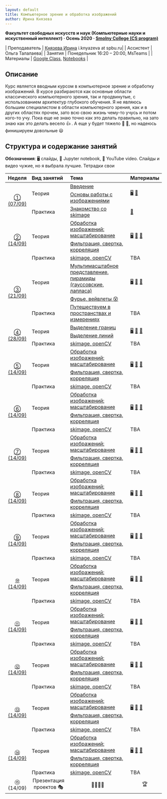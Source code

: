 ```yaml
---
layout: default
title: Компьютерное зрение и обработка изображений
author: Ирина Князева
---
```



**Факультет свободных искусств и наук (Компьютерные науки и искуственный интеллект) · Осень 2020 · [Smolny College (CS program)](https://artesliberales.spbu.ru/en/education/bakalavariat/computer-science-and-artificial-intelligence)**

| Преподаватель | [Князева Ирина](https://artesliberales.spbu.ru/ru/faculty/personalii/knyazeva ) i.knyazeva at spbu.ru|
| Ассистент | Ольга Талалаева| 
| Занятия   | Понедельник 16:20 – 20:00,  MsTeams |
| Материалы   | [Google Class](https://classroom.google.com/c/MTUyOTU1MDM5Mjcz), [Notebooks](https://github.com/iknyazeva/CV2020/tree/master/assignments) |


## Описание

Курс является вводным курсом в компьютерное зрение и обработку изображений. В курсе разбираются как основные области классического компьютерного зрения, так и продвинутые, с использованием архитектур глубокого обучения. Я не являюсь большим специалистом в области компьютерного зрения, как и в других областях прочем, зато всю свою жизнь чему-то учусь и потом кого-то учу. Пока еще не знаю точно как это делать правильно, на зато знаю как это делать весело 👍 . А еще у будет тяжело 🤔 🤯, но надеюсь финишируем довольные 😃 


## Структура и содержание занятий

**Обозначения**: 🖥 слайды, 📓 Jupyter notebook, 🎥 YouTube video. Слайды и видео чужие, но я выбрала лучшие. Тетрадки свои


<table>
<!-- =============================== HEADER ================================ -->
  <thead>
    <tr>
      <th>Неделя </th>
      <th align="left">Вид занятий</th>
      <th align="left">Тема</th>
      <th align="left">Материалы</th>
    </tr>
  </thead>
  <tbody>
<!-- =============================== WEEK 1 ================================ -->
    <tr>
      <td rowspan="3" align="center"><a href="week01/01">① (07/09)</a></td>
      <td rowspan="2">Теория</td>
      <td><a href="week01/01-1">Введение</a></td>
      <td rowspan="2">
        <a href="https://www.vision.rwth-aachen.de/media/course/SS/2019/computer-vision/cv19-part01-intro.pdf">🖥️</a>
        <a href="https://youtu.be/8jXIAWg_yHU">🎥</a>
      </td>
    </tr>
    <tr><td><a href="week01/01-2">  Основы работы с изображениями</a></td></tr>
    <tr>
      <td rowspan="1">Практика</td>
      <td><a href="en/week01/01-3">Знакомство со skimage</a></td>
      <td>
        <a href="https://colab.research.google.com/drive/1NvvoV3s7pKfNFGFqIYiejokziGfUXNME?usp=sharing">📓</a>
      </td>
    </tr>
<!-- =============================== WEEK 2 ================================ -->
    <tr>
      <td rowspan="3" align="center"><a href="week02/02">② (14/09)</a></td>
      <td rowspan="2">Теория</td>
      <td><a href="week01/01-1">Обработка изображений: масштабирование</a></td>
      <td rowspan="2">
        <a href="https://www.vision.rwth-aachen.de/media/course/SS/2019/computer-vision/cv19-part02-image-processing.pdf">🖥️</a> <a href="https://youtu.be/hpqrDUuk7HY">🎥</a>
        <a href="https://youtu.be/5xdbJ7z4Nrc">🎥</a>
      </td>
    </tr>
    <tr><td><a href="week01/01-2">  Фильтрация, свертка, корреляция</a></td></tr>
    <tr>
      <td rowspan="1">Практика</td>
      <td><a href="en/week01/01-3">skimage, openCV</a></td>
      <td>
TBA
      </td>
    </tr>
    <!-- =============================== WEEK3 ================================ -->
    <tr>
      <td rowspan="3" align="center"><a href="week02/02">③ (21/09)</a></td>
      <td rowspan="2">Теория</td>
      <td><a href="week01/01-1">Мультимасштабное представление, пирамиды (гауссовские, лапласа) </a></td>
      <td rowspan="2">
        <a href="https://www.vision.rwth-aachen.de/media/course/SS/2019/computer-vision/cv19-part02-image-processing.pdf">🖥️</a> <a href="https://youtu.be/hpqrDUuk7HY">🎥</a>
        <a href="https://youtu.be/5xdbJ7z4Nrc">🎥</a>
      </td>
    </tr>
    <tr><td><a href="week01/01-2">  Фурье, вейвлеты 😵</a></td></tr>
    <tr>
      <td rowspan="1">Практика</td>
      <td><a href="en/week01/01-3">Путешествуем в пространствах и измерениях</a></td>
      <td>
TBA
      </td>
    </tr>
    <!-- =============================== WEEK 4 ================================ -->
    <tr>
      <td rowspan="3" align="center"><a href="week02/02">④ (28/09)</a></td>
      <td rowspan="2">Теория</td>
      <td><a href="week01/01-1">Выделение границ</a></td>
      <td rowspan="2">
        <a href="https://www.vision.rwth-aachen.de/media/course/SS/2019/computer-vision/cv19-part02-image-processing.pdf">🖥️</a> <a href="https://youtu.be/hpqrDUuk7HY">🎥</a>
        <a href="https://youtu.be/5xdbJ7z4Nrc">🎥</a>
      </td>
    </tr>
    <tr><td><a href="week01/01-2">  Выделение линий</a></td></tr>
    <tr>
      <td rowspan="1">Практика</td>
      <td><a href="en/week01/01-3">skimage, openCV</a></td>
      <td>
TBA
      </td>
    </tr>
    <!-- =============================== WEEK 5 ================================ -->
    <tr>
      <td rowspan="3" align="center"><a href="week02/02">⑤ (14/09)</a></td>
      <td rowspan="2">Теория</td>
      <td><a href="week01/01-1">Обработка изображений: масштабирование</a></td>
      <td rowspan="2">
        <a href="https://www.vision.rwth-aachen.de/media/course/SS/2019/computer-vision/cv19-part02-image-processing.pdf">🖥️</a> <a href="https://youtu.be/hpqrDUuk7HY">🎥</a>
        <a href="https://youtu.be/5xdbJ7z4Nrc">🎥</a>
      </td>
    </tr>
    <tr><td><a href="week01/01-2">  Фильтрация, свертка, корреляция</a></td></tr>
    <tr>
      <td rowspan="1">Практика</td>
      <td><a href="en/week01/01-3">skimage, openCV</a></td>
      <td>
TBA
      </td>
    </tr>
    <!-- =============================== WEEK 6 ================================ -->
    <tr>
      <td rowspan="3" align="center"><a href="week02/02">⑥ (14/09)</a></td>
      <td rowspan="2">Теория</td>
      <td><a href="week01/01-1">Обработка изображений: масштабирование</a></td>
      <td rowspan="2">
        <a href="https://www.vision.rwth-aachen.de/media/course/SS/2019/computer-vision/cv19-part02-image-processing.pdf">🖥️</a> <a href="https://youtu.be/hpqrDUuk7HY">🎥</a>
        <a href="https://youtu.be/5xdbJ7z4Nrc">🎥</a>
      </td>
    </tr>
    <tr><td><a href="week01/01-2">  Фильтрация, свертка, корреляция</a></td></tr>
    <tr>
      <td rowspan="1">Практика</td>
      <td><a href="en/week01/01-3">skimage, openCV</a></td>
      <td>
TBA
      </td>
    </tr>
    <!-- =============================== WEEK 7 ================================ -->
    <tr>
      <td rowspan="3" align="center"><a href="week02/02">⑦  (14/09)</a></td>
      <td rowspan="2">Теория</td>
      <td><a href="week01/01-1">Обработка изображений: масштабирование</a></td>
      <td rowspan="2">
        <a href="https://www.vision.rwth-aachen.de/media/course/SS/2019/computer-vision/cv19-part02-image-processing.pdf">🖥️</a> <a href="https://youtu.be/hpqrDUuk7HY">🎥</a>
        <a href="https://youtu.be/5xdbJ7z4Nrc">🎥</a>
      </td>
    </tr>
    <tr><td><a href="week01/01-2">  Фильтрация, свертка, корреляция</a></td></tr>
    <tr>
      <td rowspan="1">Практика</td>
      <td><a href="en/week01/01-3">skimage, openCV</a></td>
      <td>
TBA
      </td>
    </tr>
    <!-- =============================== WEEK 8 ================================ -->
    <tr>
      <td rowspan="3" align="center"><a href="week02/02">⑧ (14/09)</a></td>
      <td rowspan="2">Теория</td>
      <td><a href="week01/01-1">Обработка изображений: масштабирование</a></td>
      <td rowspan="2">
        <a href="https://www.vision.rwth-aachen.de/media/course/SS/2019/computer-vision/cv19-part02-image-processing.pdf">🖥️</a> <a href="https://youtu.be/hpqrDUuk7HY">🎥</a>
        <a href="https://youtu.be/5xdbJ7z4Nrc">🎥</a>
      </td>
    </tr>
    <tr><td><a href="week01/01-2">  Фильтрация, свертка, корреляция</a></td></tr>
    <tr>
      <td rowspan="1">Практика</td>
      <td><a href="en/week01/01-3">skimage, openCV</a></td>
      <td>
TBA
      </td>
    </tr>
    <!-- =============================== WEEK 9 ================================ -->
    <tr>
      <td rowspan="3" align="center"><a href="week02/02">⑨ (14/09)</a></td>
      <td rowspan="2">Теория</td>
      <td><a href="week01/01-1">Обработка изображений: масштабирование</a></td>
      <td rowspan="2">
        <a href="https://www.vision.rwth-aachen.de/media/course/SS/2019/computer-vision/cv19-part02-image-processing.pdf">🖥️</a> <a href="https://youtu.be/hpqrDUuk7HY">🎥</a>
        <a href="https://youtu.be/5xdbJ7z4Nrc">🎥</a>
      </td>
    </tr>
    <tr><td><a href="week01/01-2">  Фильтрация, свертка, корреляция</a></td></tr>
    <tr>
      <td rowspan="1">Практика</td>
      <td><a href="en/week01/01-3">skimage, openCV</a></td>
      <td>
TBA
      </td>
    </tr>
    <!-- =============================== WEEK 10 ================================ -->
    <tr>
      <td rowspan="3" align="center"><a href="week02/02">⑩ (14/09)</a></td>
      <td rowspan="2">Теория</td>
      <td><a href="week01/01-1">Обработка изображений: масштабирование</a></td>
      <td rowspan="2">
        <a href="https://www.vision.rwth-aachen.de/media/course/SS/2019/computer-vision/cv19-part02-image-processing.pdf">🖥️</a> <a href="https://youtu.be/hpqrDUuk7HY">🎥</a>
        <a href="https://youtu.be/5xdbJ7z4Nrc">🎥</a>
      </td>
    </tr>
    <tr><td><a href="week01/01-2">  Фильтрация, свертка, корреляция</a></td></tr>
    <tr>
      <td rowspan="1">Практика</td>
      <td><a href="en/week01/01-3">skimage, openCV</a></td>
      <td>
TBA
      </td>
    </tr>
     <!-- =============================== WEEK 10 ================================ -->
    <tr>
      <td rowspan="3" align="center"><a href="week02/02">⑪ (14/09)</a></td>
      <td rowspan="2">Теория</td>
      <td><a href="week01/01-1">Обработка изображений: масштабирование</a></td>
      <td rowspan="2">
        <a href="https://www.vision.rwth-aachen.de/media/course/SS/2019/computer-vision/cv19-part02-image-processing.pdf">🖥️</a> <a href="https://youtu.be/hpqrDUuk7HY">🎥</a>
        <a href="https://youtu.be/5xdbJ7z4Nrc">🎥</a>
      </td>
    </tr>
    <tr><td><a href="week01/01-2">  Фильтрация, свертка, корреляция</a></td></tr>
    <tr>
      <td rowspan="1">Практика</td>
      <td><a href="en/week01/01-3">skimage, openCV</a></td>
      <td>
TBA
      </td>
    </tr>
 <!-- =============================== WEEK 12 ================================ -->
    <tr>
      <td rowspan="3" align="center"><a href="week02/02">⑫ (14/09)</a></td>
      <td rowspan="2">Теория</td>
      <td><a href="week01/01-1">Обработка изображений: масштабирование</a></td>
      <td rowspan="2">
        <a href="https://www.vision.rwth-aachen.de/media/course/SS/2019/computer-vision/cv19-part02-image-processing.pdf">🖥️</a> <a href="https://youtu.be/hpqrDUuk7HY">🎥</a>
        <a href="https://youtu.be/5xdbJ7z4Nrc">🎥</a>
      </td>
    </tr>
    <tr><td><a href="week01/01-2">  Фильтрация, свертка, корреляция</a></td></tr>
    <tr>
      <td rowspan="1">Практика</td>
      <td><a href="en/week01/01-3">skimage, openCV</a></td>
      <td>
TBA
      </td>
    </tr>
 <!-- =============================== WEEK 13 ================================ -->
    <tr>
      <td rowspan="3" align="center"><a href="week02/02">⑬ (14/09)</a></td>
      <td rowspan="2">Теория</td>
      <td><a href="week01/01-1">Обработка изображений: масштабирование</a></td>
      <td rowspan="2">
        <a href="https://www.vision.rwth-aachen.de/media/course/SS/2019/computer-vision/cv19-part02-image-processing.pdf">🖥️</a> <a href="https://youtu.be/hpqrDUuk7HY">🎥</a>
        <a href="https://youtu.be/5xdbJ7z4Nrc">🎥</a>
      </td>
    </tr>
    <tr><td><a href="week01/01-2">  Фильтрация, свертка, корреляция</a></td></tr>
    <tr>
      <td rowspan="1">Практика</td>
      <td><a href="en/week01/01-3">skimage, openCV</a></td>
      <td>
TBA
      </td>
    </tr>
 <!-- =============================== WEEK 14 ================================ -->
    <tr>
      <td rowspan="3" align="center"><a href="week02/02">⑭ (14/09)</a></td>
      <td rowspan="2">Теория</td>
      <td><a href="week01/01-1">Обработка изображений: масштабирование</a></td>
      <td rowspan="2">
        <a href="https://www.vision.rwth-aachen.de/media/course/SS/2019/computer-vision/cv19-part02-image-processing.pdf">🖥️</a> <a href="https://youtu.be/hpqrDUuk7HY">🎥</a>
        <a href="https://youtu.be/5xdbJ7z4Nrc">🎥</a>
      </td>
    </tr>
    <tr><td><a href="week01/01-2">  Фильтрация, свертка, корреляция</a></td></tr>
    <tr>
      <td rowspan="1">Практика</td>
      <td><a href="en/week01/01-3">skimage, openCV</a></td>
      <td>
TBA
      </td>
    </tr>
      <tr>
    <td rowspan="3" align="center">⑮ (14/09)</td><td rowspan="3" align="center">Презентация проектов  🎭</td><td rowspan="3" align="center">🧑‍🎓👩‍🎓</td><td rowspan="3" align="center">🏆</td>
    </tr>
  </tbody>
</table>

